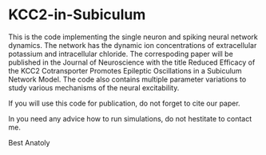 # KCC2-in-Subiculum

This is the code implementing the single neuron and spiking neural network dynamics. The network has the dynamic ion concentrations of
extracellular potassium and intracellular chloride. The correspoding paper will be published in the Journal of Neuroscience with the title
Reduced Efficacy of the KCC2 Cotransporter Promotes Epileptic Oscillations in a Subiculum Network Model. The code also contains multiple
parameter variations to study various mechanisms of the neural excitability.

If you will use this code for publication, do not forget to cite our paper.

In you need any advice how to run simulations, do not hestitate to contact me.

Best
Anatoly
